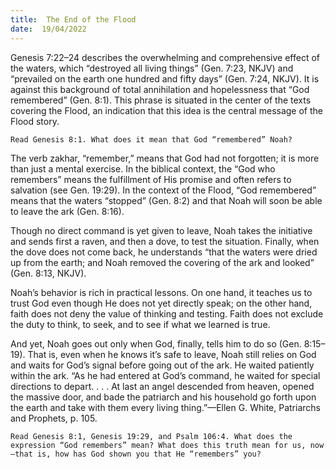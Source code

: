 ```yaml
---
title:  The End of the Flood
date:  19/04/2022
---
```


Genesis 7:22–24 describes the overwhelming and comprehensive effect of the waters, which “destroyed all living things” (Gen. 7:23, NKJV) and “prevailed on the earth one hundred and fifty days” (Gen. 7:24, NKJV). It is against this background of total annihilation and hopelessness that “God remembered” (Gen. 8:1). This phrase is situated in the center of the texts covering the Flood, an indication that this idea is the central message of the Flood story.

`Read Genesis 8:1. What does it mean that God “remembered” Noah?`

The verb zakhar, “remember,” means that God had not forgotten; it is more than just a mental exercise. In the biblical context, the “God who remembers” means the fulfillment of His promise and often refers to salvation (see Gen. 19:29). In the context of the Flood, “God remembered” means that the waters “stopped” (Gen. 8:2) and that Noah will soon be able to leave the ark (Gen. 8:16).

Though no direct command is yet given to leave, Noah takes the initiative and sends first a raven, and then a dove, to test the situation. Finally, when the dove does not come back, he understands “that the waters were dried up from the earth; and Noah removed the covering of the ark and looked” (Gen. 8:13, NKJV).

Noah’s behavior is rich in practical lessons. On one hand, it teaches us to trust God even though He does not yet directly speak; on the other hand, faith does not deny the value of thinking and testing. Faith does not exclude the duty to think, to seek, and to see if what we learned is true.

And yet, Noah goes out only when God, finally, tells him to do so (Gen. 8:15–19). That is, even when he knows it’s safe to leave, Noah still relies on God and waits for God’s signal before going out of the ark. He waited patiently within the ark. “As he had entered at God’s command, he waited for special directions to depart. . . . At last an angel descended from heaven, opened the massive door, and bade the patriarch and his household go forth upon the earth and take with them every living thing.”—Ellen G. White, Patriarchs and Prophets, p. 105.

`Read Genesis 8:1, Genesis 19:29, and Psalm 106:4. What does the expression “God remembers” mean? What does this truth mean for us, now—that is, how has God shown you that He “remembers” you?`